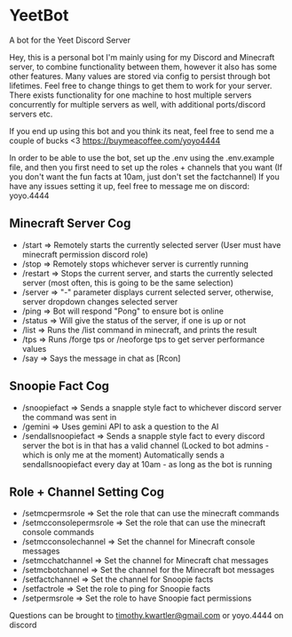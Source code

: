 # YeetBot
A bot for the Yeet Discord Server

Hey, this is a personal bot I'm mainly using for my Discord and Minecraft server, to combine functionality between them, however it also has some other features. Many values are stored via config to persist through bot lifetimes. Feel free to change things to get them to work for your server. There exists functionality for one machine to host multiple servers concurrently for multiple servers as well, with additional ports/discord servers etc.

If you end up using this bot and you think its neat, feel free to send me a couple of bucks <3 https://buymeacoffee.com/yoyo4444

In order to be able to use the bot, set up the .env using the .env.example file, and then you first need to set up the roles + channels that you want (If you don't want the fun facts at 10am, just don't set the factchannel) If you have any issues setting it up, feel free to message me on discord: yoyo.4444

## Minecraft Server Cog

- /start                 => Remotely starts the currently selected server (User must have minecraft permission discord role)
- /stop                  => Remotely stops whichever server is currently running
- /restart               => Stops the current server, and starts the currently selected server (most often, this is going to be the same selection)
- /server                => "-" parameter displays current selected server, otherwise, server dropdown changes selected server
- /ping                  => Bot will respond "Pong" to ensure bot is online
- /status                => Will give the status of the server, if one is up or not
- /list                  => Runs the /list command in minecraft, and prints the result
- /tps                   => Runs /forge tps or /neoforge tps to get server performance values
- /say <message>         => Says the message in chat as [Rcon]

## Snoopie Fact Cog

- /snoopiefact           => Sends a snapple style fact to whichever discord server the command was sent in
- /gemini                => Uses gemini API to ask a question to the AI
- /sendallsnoopiefact    => Sends a snapple style fact to every discord server the bot is in that has a valid channel (Locked to bot admins - which is only me at the moment)
Automatically sends a sendallsnoopiefact every day at 10am - as long as the bot is running

## Role + Channel Setting Cog

- /setmcpermsrole        => Set the role that can use the minecraft commands
- /setmcconsolepermsrole => Set the role that can use the minecraft console commands
- /setmcconsolechannel   => Set the channel for Minecraft console messages
- /setmcchatchannel      => Set the channel for Minecraft chat messages
- /setmcbotchannel       => Set the channel for the Minecraft bot messages
- /setfactchannel        => Set the channel for Snoopie facts
- /setfactrole           => Set the role to ping for Snoopie facts
- /setpermsrole          => Set the role to have Snoopie fact permissions

Questions can be brought to timothy.kwartler@gmail.com or yoyo.4444 on discord